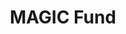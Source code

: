 ---
layout: firm_page
title: "MAGIC Fund"
id: "magic.fund"
permalink: "/magicfundmagic.fund/"
website: "https://magic.fund"
offices: "Los Angeles (United States), Lagos (Nigeria), London (United Kingdom), Jakarta (Indonesia)"
investment_stages: "Pre-Seed, Seed"
portfolio_companies: "PAYFAZZ, RETOOL, FRUBANA, Novo, Akido, Homebase, Proof, Kiwibot, Sunhouse, Chronus Health, CafeX, Workclout, Grin, Fintual, Allure Systems, Switchboard, Talla, BAMBOO, Draftbit, Somos, Dryvebox, Openland, LeadIQ, Proof Trading, NachoNacho, SKETCHBOX, Better Days, Move, Cantos, Vathys, Bolt, AI Insurance, Reelables, Okteto, Voyance, Lawyaw, Muxy, ASKDATA, MEDUMO, BLUEBERRY, Stitchroom, Swipe, Apero Health, ScholarMe, Legacy, LASERFOCUS, HIDEOUT, Jitter, OXYGEN, Homestead, Indicina, Join Stream, Evolve Credit, Eden Life, RevOps Health, Bongalow, Ontop, Mono, Koa, X3 Builders, Bankly, Acho, Crowdforce, Fieldproxy, Peeba, Bimaplan"
portfolio_link: ""
investment_markets: "Cryptocurrency, Developer Tools, E-Commerce, Fintech, Health Care, Real Estate, SaaS"
founded_year: "2017"
description: "MAGIC Fund is an early-stage venture capital fund built by founders for founders at the pre-seed and seed stages. It focuses on backing founders with first-hand experience and has invested in 250+ startups."
linkedin: "https://www.linkedin.com/company/themagicfund"
twitter: ""
instagram: ""
team_page: ""
investor_type: "Venture Capital, Micro VC"
crunchbase: "https://www.crunchbase.com/organization/magic-carpet"
pitchbook: "https://pitchbook.com/profiles/investor/437720-05"

# SEO Optimization
meta_title: "MAGIC Fund - VC Firm - projectstartups.com"
meta_description: "MAGIC Fund, MAGIC Fund is an early-stage venture capital fund built by founders for founders at the pre-seed and seed stages. It focuses on backing founders with ..."
meta_keywords: "MAGIC Fund, Cryptocurrency, Developer Tools, E-Commerce, Fintech, Health Care, Real Estate, SaaS, VC firm, venture capital, startup investor, projectstartups.com"
canonical_url: "https://vc.projectstartups.com/magicfundmagic.fund/"
---